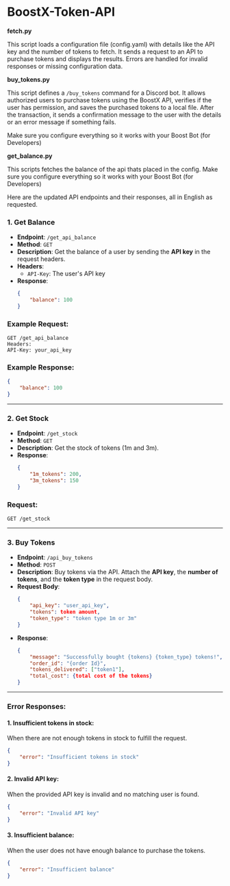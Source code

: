 # BoostX-Token-API

**fetch.py** 

This script loads a configuration file (config.yaml) with details like the API key and the number of tokens to fetch. It sends a request to an API to purchase tokens and displays the results. Errors are handled for invalid responses or missing configuration data.

**buy_tokens.py**

This script defines a `/buy_tokens` command for a Discord bot. It allows authorized users to purchase tokens using the BoostX API, verifies if the user has permission, and saves the purchased tokens to a local file. After the transaction, it sends a confirmation message to the user with the details or an error message if something fails.

Make sure you configure everything so it works with your Boost Bot (for Developers)

**get_balance.py**

This scripts fetches the balance of the api thats placed in the config. Make sure you configure everything so it works with your Boost Bot (for Developers)



Here are the updated API endpoints and their responses, all in English as requested.

### 1. **Get Balance**
- **Endpoint**: `/get_api_balance`
- **Method**: `GET`
- **Description**: Get the balance of a user by sending the **API key** in the request headers.
- **Headers**:
  - `API-Key`: The user's API key
- **Response**:
  ```json
  {
      "balance": 100
  }
  ```

### Example Request:
```http
GET /get_api_balance
Headers:
API-Key: your_api_key
```

### Example Response:
```json
{
    "balance": 100
}
```

---

### 2. **Get Stock**
- **Endpoint**: `/get_stock`
- **Method**: `GET`
- **Description**: Get the stock of tokens (1m and 3m).
- **Response**:
  ```json
  {
      "1m_tokens": 200,
      "3m_tokens": 150
  }
  ```

### Request:
```http
GET /get_stock
```

---

### 3. **Buy Tokens**
- **Endpoint**: `/api_buy_tokens`
- **Method**: `POST`
- **Description**: Buy tokens via the API. Attach the **API key**, the **number of tokens**, and the **token type** in the request body.
- **Request Body**:
  ```json
  {
      "api_key": "user_api_key",
      "tokens": token amount,
      "token_type": "token type 1m or 3m"
  }
  ```
- **Response**:
  ```json
  {
      "message": "Successfully bought {tokens} {token_type} tokens!",
      "order_id": "{order Id}",
      "tokens_delivered": ["token1"],
      "total_cost": {total cost of the tokens}
  }
  ```
  

---

### Error Responses:

#### 1. **Insufficient tokens in stock**:
When there are not enough tokens in stock to fulfill the request.

```json
{
    "error": "Insufficient tokens in stock"
}
```

#### 2. **Invalid API key**:
When the provided API key is invalid and no matching user is found.

```json
{
    "error": "Invalid API key"
}
```

#### 3. **Insufficient balance**:
When the user does not have enough balance to purchase the tokens.

```json
{
    "error": "Insufficient balance"
}
```


